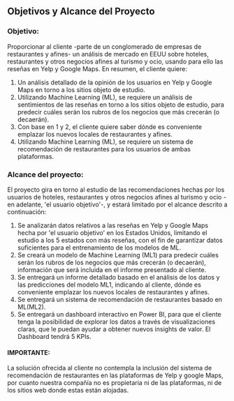 ## Objetivos y Alcance del Proyecto

### Objetivo: 
Proporcionar al cliente -parte de un conglomerado de empresas de restaurantes y afines- un análisis de mercado en EEUU sobre hoteles, restaurantes y otros negocios afines al turismo y ocio, usando para ello las reseñas en Yelp y Google Maps. En resumen, el cliente quiere:
1. Un análisis detallado de la opinión de los usuarios en Yelp y Google Maps en torno a los sitios objeto de estudio.
2. Utilizando Machine Learning (ML), se requiere un análisis de sentimientos de las reseñas en torno a los sitios objeto de estudio, para predecir cuáles serán los rubros de los negocios que más crecerán (o decaerán).
3. Con base en 1 y 2, el cliente quiere saber dónde es conveniente emplazar los nuevos locales de restaurantes y afines.
4. Utilizando Machine Learning (ML), se requiere un sistema de recomendación de restaurantes para los usuarios de ambas plataformas.


### Alcance del proyecto: 
El proyecto gira en torno al estudio de las recomendaciones hechas por los usuarios de hoteles, restaurantes y otros negocios afines al turismo y ocio -en adelante, 'el usuario objetivo'-, y estará limitado por el alcance descrito a continuación:

1. Se analizarán datos relativos a las reseñas en Yelp y Google Maps hecha por 'el usuario objetivo' en los Estados Unidos, limitando el estudio a los 5 estados con más reseñas, con el fin de garantizar datos suficientes para el entrenamiento de los modelos de ML.
2. Se creará un modelo de Machine Learning (ML1) para predecir cuáles serán los rubros de los negocios que más crecerán (o decaerán), información que será incluida en el informe presentado al cliente.
3. Se entregará un informe detallado basado en el análisis de los datos y las predicciones del modelo ML1, indicando al cliente, dónde es conveniente emplazar los nuevos locales de restaurantes y afines.
4. Se entregará un sistema de recomendación de restaurantes basado en ML(ML2).
5. Se entregará un dashboard interactivo en Power BI, para que el cliente tenga la posibilidad de explorar los datos a través de visualizaciones claras, que le puedan ayudar a obtener nuevos insights de valor. El Dashboard tendrá 5 KPIs.

#### IMPORTANTE: ####
La solución ofrecida al cliente no contempla la inclusión del sistema de recomendación de restaurantes en las plataformas de Yelp y google Maps, por cuanto nuestra compañía no es propietaria ni de las plataformas, ni de los sitios web donde estas están alojadas.
